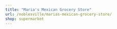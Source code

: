 ```yaml
---
title: "Maria's Mexican Grocery Store"
url: /noblesville/marias-mexican-grocery-store/
shop: supermarket
---
```

